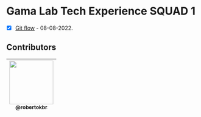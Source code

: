 # Gama Lab Tech Experience SQUAD 1 
- [x] [Git flow](./gitflow/README.md) - 08-08-2022.

## Contributors

| [<img src="https://avatars.githubusercontent.com/u/60328400?v=4" width="115"><br><sub>@robertokbr</sub>](https://github.com/robertokbr) |
| :---: |